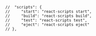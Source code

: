     //  "scripts": {
    //     "start": "react-scripts start",
    //     "build": "react-scripts build",
    //     "test": "react-scripts test",
    //     "eject": "react-scripts eject"
    // },
